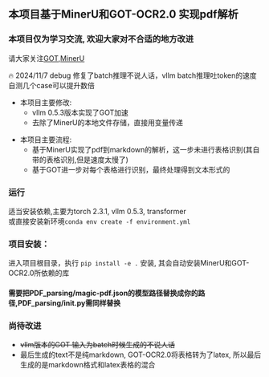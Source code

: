 
## 本项目基于MinerU和GOT-OCR2.0 实现pdf解析
### 本项目仅为学习交流, 欢迎大家对不合适的地方改进
请大家关注[GOT](https://github.com/Ucas-HaoranWei/GOT-OCR2.0),[MinerU](https://github.com/opendatalab/MinerU)

🔥 2024/11/7 debug 修复了batch推理不说人话，vllm batch推理吐token的速度自测几个case可以提升数倍

+ 本项目主要修改:
  + vllm 0.5.3版本实现了GOT加速
  + 去除了MinerU的本地文件存储，直接用变量传递
- 本项目主要流程:
  - 基于MinerU实现了pdf到markdown的解析，这一步未进行表格识别(其自带的表格识别,但是速度太慢了)
  - 基于GOT进一步对每个表格进行识别，最终处理得到文本形式的


### 运行
适当安装依赖,主要为torch 2.3.1, vllm 0.5.3, transformer </br>
或直接安装新环境```conda env create -f environment.yml```
### 项目安装：
进入项目根目录，执行 ```pip install -e .``` 安装, 其会自动安装MinerU和GOT-OCR2.0所依赖的库
#### 需要把PDF_parsing/magic-pdf.json的模型路径替换成你的路径,PDF_parsing/__init__.py需同样替换


### 尚待改进
- ~~vllm版本的GOT 输入为batch时候生成的不说人话~~
- 最后生成的text不是纯markdown, GOT-OCR2.0将表格转为了latex, 所以最后生成的是markdown格式和latex表格的混合

